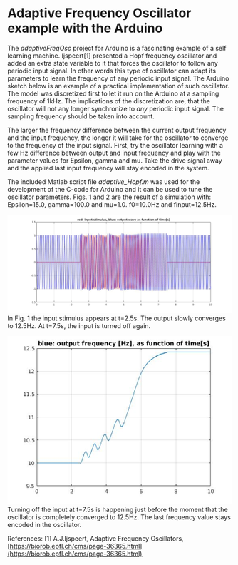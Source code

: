 # Adaptive Frequency Oscillator example with the Arduino

The *adaptiveFreqOsc* project for Arduino is a fascinating example of a self learning machine.
Ijspeert[1] presented a Hopf frequency oscillator and added an extra state variable to it that forces the oscillator to follow any periodic input signal. In other words this type of oscillator can adapt its parameters to learn the frequency of any periodic input signal. The Arduino sketch below is an example of a practical implementation of such oscillator.
The model was discretized first to let it run on the Arduino at a sampling frequency of 1kHz. The implications of the discretization are, that the oscillator will not any longer synchronize to *any* periodic input signal. The sampling frequency should be taken into account.

The larger the frequency difference between the current output frequency and the input frequency, the longer it will take for the oscillator to converge to the frequency of the input signal. First, try the oscillator learning with a few Hz difference between output and input frequency  and play with the parameter values for Epsilon, gamma and mu. Take the drive signal away and the applied last input frequency will stay encoded in the system.

The included Matlab script file *adaptive_Hopf.m* was used for the development of the C-code for Arduino and it can be used to tune the oscillator parameters. Figs. 1 and 2 are the result of a simulation with: Epsilon=15.0, gamma=100.0 and mu=1.0.
f0=10.0Hz and finput=12.5Hz.

![Fig. 1. ](figures/fig_1.jpg  "Oscillator output as function of time.")
In Fig. 1 the input stimulus appears at t=2.5s. The output slowly converges to 12.5Hz. At t=7.5s, the input is turned off again.

![ Fig. 2.](figures/fig_2.jpg  "Output frequency as function of time.")
Turning off the input at t=7.5s is happening just before the moment that the oscillator is completely converged to 12.5Hz. The last frequency value stays encoded in the oscillator.

References:
[1] A.J.Ijspeert, Adaptive Frequency Oscillators, [https://biorob.epfl.ch/cms/page-36365.html](https://biorob.epfl.ch/cms/page-36365.html) 
